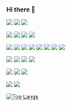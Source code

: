 ### Hi there 👋

<!--
**Yinger/Yinger** is a ✨ _special_ ✨ repository because its `README.md` (this file) appears on your GitHub profile.

Here are some ideas to get you started:

- 🔭 I’m currently working on ...
- 🌱 I’m currently learning ...
- 👯 I’m looking to collaborate on ...
- 🤔 I’m looking for help with ...
- 💬 Ask me about ...
- 📫 How to reach me: ...
- 😄 Pronouns: ...
- ⚡ Fun fact: ...

[![](https://img.shields.io/badge/macOS-292e33?style=flat-square&logo=apple&logoColor=ffffff)]()
[![](https://img.shields.io/badge/linux-292e33?style=flat-square&logo=linux&logoColor=ffffff)](https://www.linux.org/)

[![](https://img.shields.io/badge/-Node.js-43853d?style=flat-square&logo=node.js&logoColor=ffffff)](https://nodejs.org/)
[![](https://img.shields.io/badge/-Nginx-269539?style=flat-square&logo=nginx&logoColor=ffffff)](https://nginx.org/)
[![](https://img.shields.io/badge/-Docker-2496ed?style=flat-square&logo=Docker&logoColor=ffffff)](https://www.docker.com/)
[![](https://img.shields.io/badge/-Kubernetes-326ce5?style=flat-square&logo=Kubernetes&logoColor=ffffff)](https://kubernetes.io/)
[![](https://img.shields.io/badge/-Swagger-85ea2d?style=flat-square&logo=Swagger&logoColor=000000)](https://swagger.io/)

[![Top Langs](https://github-readme-stats.vercel.app/api/top-langs/?username=Yinger&layout=compact)](https://github.com/anuraghazra/github-readme-stats)


- 🔭 I'm a software engineer
- 👯 The main technology stack is: .Net(NetCore)
- 🌱 I’m currently learning Linux,Tensorflow2.x and Rust
- 📫 How to reach me: melody.crazycoding@gmail.com
-->

[![](https://img.shields.io/badge/Windows-2376bc?style=flat-square&logo=windows&logoColor=ffffff)](https://www.microsoft.com/windows/get-windows-10)
[![](https://img.shields.io/badge/CentOS-262577?style=flat-square&logo=CentOS&logoColor=ffffff)](https://www.centos.org/)
[![](https://img.shields.io/badge/Mac-000000?style=flat-square&logo=MacOS&logoColor=ffffff)](#)

[![](https://img.shields.io/badge/Visual%20Studio-5c2d91?style=flat-square&logo=visual-studio&logoColor=ffffff)](https://code.visualstudio.com/)
[![](https://img.shields.io/badge/Visual%20Studio%20Code-007acc?style=flat-square&logo=visual-studio-code&logoColor=ffffff)](https://code.visualstudio.com/)
[![](https://img.shields.io/badge/-Jupyter-f37626?style=flat-square&logo=Jupyter&logoColor=ffffff)](https://jupyter.org/)
[![](https://img.shields.io/badge/Vim-019733?style=flat-square&logo=vim&logoColor=ffffff)](#)

[![](https://img.shields.io/badge/CSharp-239120?style=flat-square&logo=c%20sharp&logoColor=ffffff)](#)
[![](https://img.shields.io/badge/-Core-5c2d91?style=flat-square&logo=.Net&logoColor=ffffff)](https://dotnet.microsoft.com/)
[![](https://img.shields.io/badge/-TypeScript-007acc?style=flat-square&logo=TypeScript&logoColor=ffffff)](https://www.typescriptlang.org/)
[![](https://img.shields.io/badge/-React-61dafb?style=flat-square&logo=react&logoColor=ffffff)](https://reactjs.org/)
[![](https://img.shields.io/badge/-Python-3776ab?style=flat-square&logo=Python&logoColor=ffffff)](https://www.python.org/)
[![](https://img.shields.io/badge/Golang-15a9c8?style=flat-square&logo=Go&logoColor=ffffff)](#)
[![](https://img.shields.io/badge/Bash-4eaa25?style=flat-square&logo=gnu%20bash&logoColor=ffffff)](#)
[![](https://img.shields.io/badge/-TensorFlow-ff6f00?style=flat-square&logo=TensorFlow&logoColor=ffffff)](https://www.tensorflow.org/)

[![](https://img.shields.io/badge/SqlServer-cc2927?style=flat-square&logo=microsoft%20sql%20server&logoColor=ffffff)](#)
[![](https://img.shields.io/badge/SQLite-003b57?style=flat-square&logo=sqlite&logoColor=ffffff)](#)
[![](https://img.shields.io/badge/MongoDB-47a248?style=flat-square&logo=mongodb&logoColor=ffffff)](https://www.mongodb.com/)
[![](https://img.shields.io/badge/Redis-dc382d?style=flat-square&logo=redis&logoColor=ffffff)](#)

[![](https://img.shields.io/badge/Docker-2376bc?style=flat-square&logo=docker&logoColor=ffffff)](#)
[![](https://img.shields.io/badge/Nginx-009639?style=flat-square&logo=nginx&logoColor=ffffff)](https://www.nginx.com/)
[![](https://img.shields.io/badge/Consul-bd1e69?style=flat-square&logo=consul&logoColor=ffffff)](https://www.consul.io/)

[![](https://img.shields.io/badge/Cypress-17202c?style=flat-square&logo=cypress&logoColor=ffffff)](#)
[![](https://img.shields.io/badge/Locust-006643?style=flat-square&logo=locust&logoColor=ffffff)](#)

[![Top Langs](https://github-readme-stats.vercel.app/api/top-langs/?username=Yinger&layout=compact)](https://github.com/anuraghazra/github-readme-stats)
